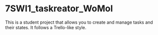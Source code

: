 # 7SWI1_taskreator_WoMol
This is a student project that allows you to create and manage tasks and their states. It follows a Trello-like style.
